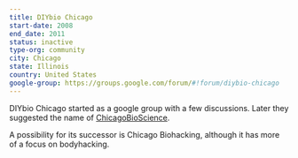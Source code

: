 ```yaml
---
title: DIYbio Chicago
start-date: 2008
end_date: 2011
status: inactive
type-org: community
city: Chicago
state: Illinois
country: United States
google-group: https://groups.google.com/forum/#!forum/diybio-chicago
---
```


DIYbio Chicago started as a google group with a few discussions. Later they suggested the name of [ChicagoBioScience](https://chicagobioscience.wordpress.com/2011/02/05/hello-world/).

A possibility for its successor is Chicago Biohacking, although it has more of a focus on bodyhacking.
